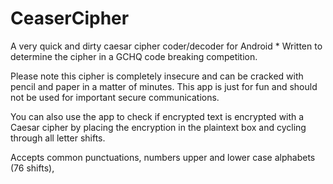 CeaserCipher
============

A very quick and dirty caesar cipher coder/decoder for Android * Written to determine the cipher in a GCHQ code breaking competition.

Please note this cipher is completely insecure and can be cracked with pencil and paper in a matter of minutes. This app is just for fun and should not be used for important secure communications.

You can also use the app to check if encrypted text is encrypted with a Caesar cipher by placing the encryption in the plaintext box and cycling through all letter shifts.

Accepts common punctuations, numbers upper and lower case alphabets (76 shifts),

